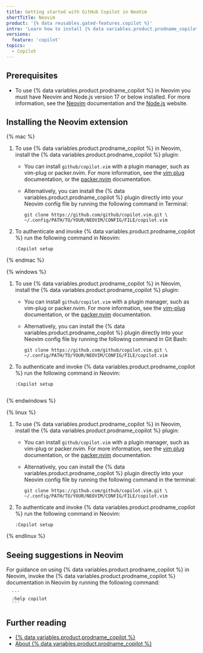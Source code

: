 ```yaml
---
title: Getting started with GitHub Copilot in NeoVim
shortTitle: Neovim
product: '{% data reusables.gated-features.copilot %}'
intro: 'Learn how to install {% data variables.product.prodname_copilot %} in Neovim, and start seeing suggestions as you write comments and code.'
versions:
  feature: 'copilot'
topics: 
  - Copilot
---
```


## Prerequisites

- To use {% data variables.product.prodname_copilot %} in Neovim you must have Neovim and Node.js version 17 or below installed. For more information, see the [Neovim](https://neovim.io/doc/) documentation and the [Node.js](https://nodejs.org/en/) website.

## Installing the Neovim extension

{% mac %}

1. To use {% data variables.product.prodname_copilot %} in Neovim, install the {% data variables.product.prodname_copilot %} plugin:
   - You can install `github/copilot.vim` with a plugin manager, such as vim-plug or packer.nvim. For more information, see the [vim plug]() documentation, or the [packer.nvim]() documentation.
   - Alternatively, you can install the {% data variables.product.prodname_copilot %} plugin directly into your Neovim config file by running the following command in Terminal:

      ```
      git clone https://github.com/github/copilot.vim.git \
      ~/.config/PATH/TO/YOUR/NEOVIM/CONFIG/FILE/copilot.vim
      ```
1. To authenticate and invoke {% data variables.product.prodname_copilot %} run the following command in Neovim:

      ```
      :Copilot setup
      ```

{% endmac %}


{% windows %}

1. To use {% data variables.product.prodname_copilot %} in Neovim, install the {% data variables.product.prodname_copilot %} plugin:
   - You can install `github/copilot.vim` with a plugin manager, such as vim-plug or packer.nvim. For more information, see the [vim-plug](https://github.com/junegunn/vim-plug) documentation, or the [packer.nvim](https://github.com/wbthomason/packer.nvim) documentation.
   - Alternatively, you can install the {% data variables.product.prodname_copilot %} plugin directly into your Neovim config file by running the following command in Git Bash:

      ```
      git clone https://github.com/github/copilot.vim.git \
      ~/.config/PATH/TO/YOUR/NEOVIM/CONFIG/FILE/copilot.vim
1. To authenticate and invoke {% data variables.product.prodname_copilot %} run the following command in Neovim:

      ```
      :Copilot setup
      ```
     ```

{% endwindows %}


{% linux %}

1. To use {% data variables.product.prodname_copilot %} in Neovim, install the {% data variables.product.prodname_copilot %} plugin:
   - You can install `github/copilot.vim` with a plugin manager, such as vim-plug or packer.nvim. For more information, see the [vim plug]() documentation, or the [packer.nvim]() documentation.
   - Alternatively, you can install the {% data variables.product.prodname_copilot %} plugin directly into your Neovim config file by running the following command in the terminal:

      ```
      git clone https://github.com/github/copilot.vim.git \
      ~/.config/PATH/TO/YOUR/NEOVIM/CONFIG/FILE/copilot.vim
      ```
1. To authenticate and invoke {% data variables.product.prodname_copilot %} run the following command in Neovim:

      ```
      :Copilot setup
      ```
{% endlinux %}

## Seeing suggestions in Neovim

For guidance on using {% data variables.product.prodname_copilot %} in Neovim, invoke the {% data variables.product.prodname_copilot %} documentation in Neovim by running the following command:

      ```
      :help copilot
      ```

## Further reading

- [{% data variables.product.prodname_copilot %}](https://copilot.github.com/)
- [About {% data variables.product.prodname_copilot %}](/copilot/overview-of-github-copilot/about-github-copilot)
